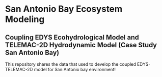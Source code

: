 # San Antonio Bay Ecosystem Modeling
## Coupling EDYS Ecohydrological Model and TELEMAC-2D Hydrodynamic Model (Case Study San Antonio Bay)
This repository shares the data that used to develop the coupled EDYS-TELEMAC-2D model for San Antonio bay environment!
